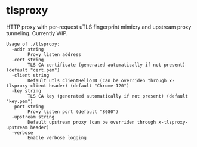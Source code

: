 # tlsproxy

HTTP proxy with per-request uTLS fingerprint mimicry and upstream proxy tunneling. Currently WIP.

```
Usage of ./tlsproxy:
  -addr string
        Proxy listen address
  -cert string
        TLS CA certificate (generated automatically if not present) (default "cert.pem")
  -client string
        Default utls clientHelloID (can be overriden through x-tlsproxy-client header) (default "Chrome-120")
  -key string
        TLS CA key (generated automatically if not present) (default "key.pem")
  -port string
        Proxy listen port (default "8080")
  -upstream string
        Default upstream proxy (can be overriden through x-tlsproxy-upstream header)
  -verbose
        Enable verbose logging
```